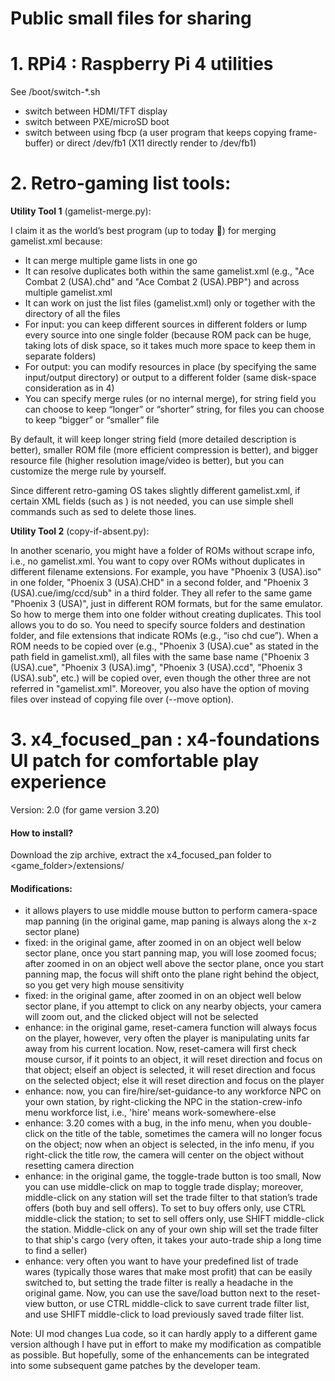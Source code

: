 # Public small files for sharing

# 1. RPi4 : Raspberry Pi 4 utilities
See /boot/switch-\*.sh
- switch between HDMI/TFT display
- switch between PXE/microSD boot
- switch between using fbcp (a user program that keeps copying frame-buffer) or direct /dev/fb1 (X11 directly render to /dev/fb1)


# 2. Retro-gaming list tools:
**Utility Tool 1** (gamelist-merge.py):

I claim it as the world’s best program (up to today 🤩) for merging gamelist.xml because:

- It can merge multiple game lists in one go
- It can resolve duplicates both within the same gamelist.xml (e.g., "Ace Combat 2 (USA).chd" and "Ace Combat 2 (USA).PBP") and across multiple gamelist.xml
- It can work on just the list files (gamelist.xml) only or together with the directory of all the files
- For input: you can keep different sources in different folders or lump every source into one single folder (because ROM pack can be huge, taking lots of disk space, so it takes much more space to keep them in separate folders)
- For output: you can modify resources in place (by specifying the same input/output directory) or output to a different folder (same disk-space consideration as in 4)
- You can specify merge rules (or no internal merge), for string field you can choose to keep “longer” or “shorter” string, for files you can choose to keep “bigger” or “smaller” file

By default, it will keep longer string field (more detailed description is better), smaller ROM file (more efficient compression is better), and bigger resource file (higher resolution image/video is better), but you can customize the merge rule by yourself.

Since different retro-gaming OS takes slightly different gamelist.xml, if certain XML fields (such as <sortname>) is not needed, you can use simple shell commands such as sed to delete those lines.
  
**Utility Tool 2** (copy-if-absent.py):

  In another scenario, you might have a folder of ROMs without scrape info, i.e., no gamelist.xml. You want to copy over ROMs without duplicates in different filename extensions. For example, you have "Phoenix 3 (USA).iso" in one folder, "Phoenix 3 (USA).CHD" in a second folder, and "Phoenix 3 (USA).cue/img/ccd/sub" in a third folder. They all refer to the same game "Phoenix 3 (USA)", just in different ROM formats, but for the same emulator. So how to merge them into one folder without creating duplicates. This tool allows you to do so. You need to specify source folders and destination folder, and file extensions that indicate ROMs (e.g., “iso chd cue”). When a ROM needs to be copied over (e.g., "Phoenix 3 (USA).cue" as stated in the path field in gamelist.xml), all files with the same base name ("Phoenix 3 (USA).cue", "Phoenix 3 (USA).img", "Phoenix 3 (USA).ccd", "Phoenix 3 (USA).sub", etc.) will be copied over, even though the other three are not referred in "gamelist.xml". Moreover, you also have the option of moving files over instead of copying file over (--move option).


# 3. x4\_focused\_pan : x4-foundations UI patch for comfortable play experience
Version: 2.0 (for game version 3.20)
#### How to install?
Download the zip archive, extract the x4\_focused\_pan folder to <game_folder>/extensions/


#### Modifications:
- it allows players to use middle mouse button to perform camera-space map panning (in the original game, map paning is always along the x-z sector plane)
- fixed: in the original game, after zoomed in on an object well below sector plane, once you start panning map, you will lose zoomed focus; after zoomed in on an object well above the sector plane, once you start panning map, the focus will shift onto the plane right behind the object, so you get very high mouse sensitivity
- fixed: in the original game, after zoomed in on an object well below sector plane, if you attempt to click on any nearby objects, your camera will zoom out, and the clicked object will not be selected 
- enhance: in the original game, reset-camera function will always focus on the player, however, very often the player is manipulating units far away from his current location. Now, reset-camera will first check mouse cursor, if it points to an object, it will reset direction and focus on that object; elseif an object is selected, it will reset direction and focus on the selected object; else it will reset direction and focus on the player
- enhance: now, you can fire/hire/set-guidance-to any workforce NPC on your own station, by right-clicking the NPC in the station-crew-info menu workforce list, i.e., 'hire' means work-somewhere-else
- enhance: 3.20 comes with a bug, in the info menu, when you double-click on the title of the table, sometimes the camera will no longer focus on the object; now when an object is selected, in the info menu, if you right-click the title row, the camera will center on the object without resetting camera direction
- enhance: in the original game, the toggle-trade button is too small,  Now you can use middle-click on map to toggle trade display; moreover, middle-click on any station will set the trade filter to that station’s trade offers (both buy and sell offers). To set to buy offers only, use CTRL middle-click the station; to set to sell offers only, use SHIFT middle-click the station. Middle-click on any of your own ship will set the trade filter to that ship's cargo (very often, it takes your auto-trade ship a long time to find a seller)
- enhance: very often you want to have your predefined list of trade wares (typically those wares that make most profit) that can be easily switched to, but setting the trade filter is really a headache in the original game. Now, you can use the save/load button next to the reset-view button, or use CTRL middle-click to save current trade filter list, and use SHIFT middle-click to load previously saved trade filter list.

Note: UI mod changes Lua code, so it can hardly apply to a different game version although I have put in effort to make my modification as compatible as possible. But hopefully, some of the enhancements can be integrated into some subsequent game patches by the developer team.
